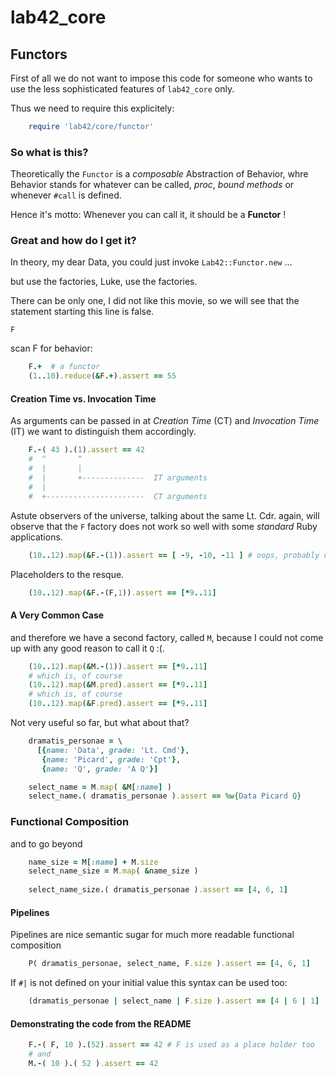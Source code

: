 # lab42\_core

## Functors

First of all we do not want to impose this code for someone who wants to use the less sophisticated features
of `lab42_core` only. 

Thus we need to require this explicitely:

```ruby
    require 'lab42/core/functor'
```

### So what is this?

Theoretically the `Functor` is a *composable* Abstraction of Behavior, whre Behavior stands for
whatever can be called, *proc*, *bound methods* or whenever `#call` is defined.

Hence it's motto: Whenever you can call it, it should be a **Functor** !  

### Great and how do I get it?

In theory, my dear Data, you could just invoke `Lab42::Functor.new` ...

but use the factories, Luke, use the factories.


There can be only one, I did not like this movie, so we will see that the statement starting this line is false.

`F` 

scan F for behavior:

```ruby
    F.+  # a functor
    (1..10).reduce(&F.+).assert == 55
```

#### Creation Time vs. Invocation Time

As arguments can be passed in at _Creation Time_ (CT) and _Invocation Time_ (IT) we want to
distinguish them accordingly.

```ruby
    F.-( 43 ).(1).assert == 42
    #  ^       ^
    #  |       |
    #  |       +--------------  IT arguments
    #  |        
    #  +----------------------  CT arguments
```

Astute observers of the universe, talking about the same Lt. Cdr. again, will observe that
the `F` factory does not work so well with some _standard_ Ruby applications.

```ruby
    (10..12).map(&F.-(1)).assert == [ -9, -10, -11 ] # oops, probably not what you want
```

Placeholders to the resque. 

```ruby
    (10..12).map(&F.-(F,1)).assert == [*9..11]
```

#### A Very Common Case

and therefore we have a second factory, called `M`, because I could not come up with any good
reason to call it `Q` :(.

```ruby
    (10..12).map(&M.-(1)).assert == [*9..11]
    # which is, of course
    (10..12).map(&M.pred).assert == [*9..11]
    # which is, of course
    (10..12).map(&F.pred).assert == [*9..11]
```

Not very useful so far, but what about that?

```ruby
    dramatis_personae = \
      [{name: 'Data', grade: 'Lt. Cmd'},
       {name: 'Picard', grade: 'Cpt'},
       {name: 'Q', grade: 'A Q'}]

    select_name = M.map( &M[:name] )
    select_name.( dramatis_personae ).assert == %w{Data Picard Q}
```

### Functional Composition

and to go beyond

```ruby
    name_size = M[:name] + M.size
    select_name_size = M.map( &name_size )
  
    select_name_size.( dramatis_personae ).assert == [4, 6, 1]
```

#### Pipelines

Pipelines are nice semantic sugar for much more readable functional composition

```ruby
    P( dramatis_personae, select_name, F.size ).assert == [4, 6, 1]
```

If `#|` is not defined on your initial value this syntax can be used too:


```ruby
    (dramatis_personae | select_name | F.size ).assert == [4 | 6 | 1]
```




#### Demonstrating the code from the README


```ruby
    F.-( F, 10 ).(52).assert == 42 # F is used as a place holder too
    # and
    M.-( 10 ).( 52 ).assert == 42
```
